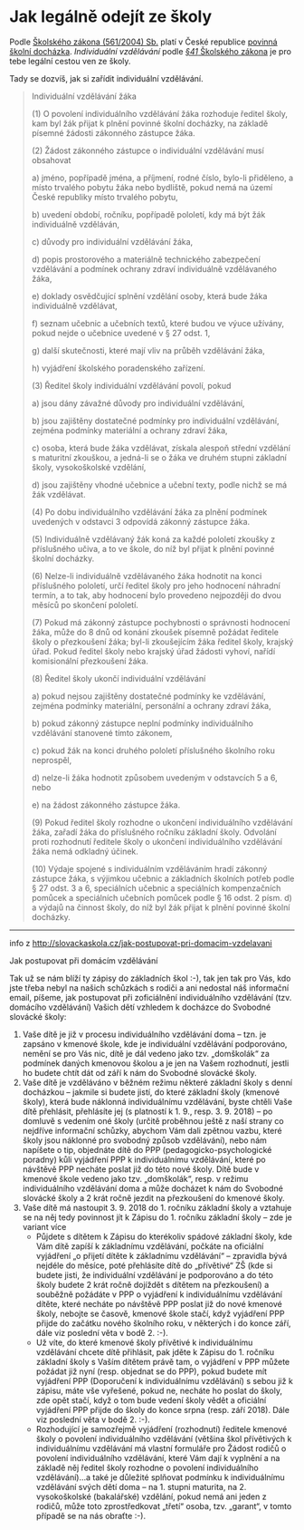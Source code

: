 # Jak legálně odejít ze školy

Podle [Školského zákona (561/2004) Sb.](https://www.zakonyprolidi.cz/cs/2004-561) platí v České republice [povinná školní docházka](https://www.zakonyprolidi.cz/cs/2004-561#p36).
_Individuální vzdělávání_ podle [_§41_ Školského zákona](https://www.zakonyprolidi.cz/cs/2004-561#p41) je pro tebe legální cestou ven ze školy.

Tady se dozvíš, jak si zařídit individuální vzdělávání.

> Individuální vzdělávání žáka
>
> (1) O povolení individuálního vzdělávání žáka rozhoduje ředitel školy, kam byl žák přijat k plnění povinné školní docházky, na základě písemné žádosti zákonného zástupce žáka.
>
> (2) Žádost zákonného zástupce o individuální vzdělávání musí obsahovat
>
> a) jméno, popřípadě jména, a příjmení, rodné číslo, bylo-li přiděleno, a místo trvalého pobytu žáka nebo bydliště, pokud nemá na území České republiky místo trvalého pobytu,
>
> b) uvedení období, ročníku, popřípadě pololetí, kdy má být žák individuálně vzděláván,
>
> c) důvody pro individuální vzdělávání žáka,
>
> d) popis prostorového a materiálně technického zabezpečení vzdělávání a podmínek ochrany zdraví individuálně vzdělávaného žáka,
>
> e) doklady osvědčující splnění vzdělání osoby, která bude žáka individuálně vzdělávat,
>
> f) seznam učebnic a učebních textů, které budou ve výuce užívány, pokud nejde o učebnice uvedené v § 27 odst. 1,
>
> g) další skutečnosti, které mají vliv na průběh vzdělávání žáka,
>
> h) vyjádření školského poradenského zařízení.
>
> (3) Ředitel školy individuální vzdělávání povolí, pokud
>
> a) jsou dány závažné důvody pro individuální vzdělávání,
>
> b) jsou zajištěny dostatečné podmínky pro individuální vzdělávání, zejména podmínky materiální a ochrany zdraví žáka,
>
> c) osoba, která bude žáka vzdělávat, získala alespoň střední vzdělání s maturitní zkouškou, a jedná-li se o žáka ve druhém stupni základní školy, vysokoškolské vzdělání,
>
> d) jsou zajištěny vhodné učebnice a učební texty, podle nichž se má žák vzdělávat.
>
> (4) Po dobu individuálního vzdělávání žáka za plnění podmínek uvedených v odstavci 3 odpovídá zákonný zástupce žáka.
>
> (5) Individuálně vzdělávaný žák koná za každé pololetí zkoušky z příslušného učiva, a to ve škole, do níž byl přijat k plnění povinné školní docházky.
>
> (6) Nelze-li individuálně vzdělávaného žáka hodnotit na konci příslušného pololetí, určí ředitel školy pro jeho hodnocení náhradní termín, a to tak, aby hodnocení bylo provedeno nejpozději do dvou měsíců po skončení pololetí.
>
> (7) Pokud má zákonný zástupce pochybnosti o správnosti hodnocení žáka, může do 8 dnů od konání zkoušek písemně požádat ředitele školy o přezkoušení žáka; byl-li zkoušejícím žáka ředitel školy, krajský úřad. Pokud ředitel školy nebo krajský úřad žádosti vyhoví, nařídí komisionální přezkoušení žáka.
>
> (8) Ředitel školy ukončí individuální vzdělávání
>
> a) pokud nejsou zajištěny dostatečné podmínky ke vzdělávání, zejména podmínky materiální, personální a ochrany zdraví žáka,
>
> b) pokud zákonný zástupce neplní podmínky individuálního vzdělávání stanovené tímto zákonem,
>
> c) pokud žák na konci druhého pololetí příslušného školního roku neprospěl,
>
> d) nelze-li žáka hodnotit způsobem uvedeným v odstavcích 5 a 6, nebo
>
> e) na žádost zákonného zástupce žáka.
>
> (9) Pokud ředitel školy rozhodne o ukončení individuálního vzdělávání žáka, zařadí žáka do příslušného ročníku základní školy. Odvolání proti rozhodnutí ředitele školy o ukončení individuálního vzdělávání žáka nemá odkladný účinek.
>
> (10) Výdaje spojené s individuálním vzděláváním hradí zákonný zástupce žáka, s výjimkou učebnic a základních školních potřeb podle § 27 odst. 3 a 6, speciálních učebnic a speciálních kompenzačních pomůcek a speciálních učebních pomůcek podle § 16 odst. 2 písm. d) a výdajů na činnost školy, do níž byl žák přijat k plnění povinné školní docházky.

---

info z http://slovackaskola.cz/jak-postupovat-pri-domacim-vzdelavani

Jak postupovat při domácím vzdělávání

Tak už se nám blíží ty zápisy do základních škol :-), tak jen tak pro Vás, kdo jste třeba nebyl na našich schůzkách s rodiči a ani nedostal náš informační email, píšeme, jak postupovat při zoficiálnění individuálního vzdělávání (tzv. domácího vzdělávání) Vašich dětí vzhledem k docházce do Svobodné slovácké školy:

1. Vaše dítě je již v procesu individuálního vzdělávání doma – tzn. je zapsáno v kmenové škole, kde je individuální vzdělávání podporováno, nemění se pro Vás nic, dítě je dál vedeno jako tzv. „domškolák“ za podmínek daných kmenovou školou a je jen na Vašem rozhodnutí, jestli ho budete chtít dát od září k nám do Svobodné slovácké školy.
2. Vaše dítě je vzděláváno v běžném režimu některé základní školy s denní docházkou – jakmile si budete jistí, do které základní školy (kmenové školy), která bude náklonná individuálnímu vzdělávání, byste chtěli Vaše dítě přehlásit, přehlásíte jej (s platností k 1. 9., resp. 3. 9. 2018) – po domluvě s vedením oné školy (určitě proběhnou ještě z naší strany co nejdříve informační schůzky, abychom Vám dali zpětnou vazbu, které školy jsou náklonné pro svobodný způsob vzdělávání), nebo nám napíšete o tip, objednáte dítě do PPP (pedagogicko-psychologické poradny) kůli vyjádření PPP k individuálnímu vzdělávání, které po návštěvě PPP necháte poslat již do této nové školy. Dítě bude v kmenové škole vedeno jako tzv. „domškolák“, resp. v režimu individuálního vzdělávání doma a může docházet k nám do Svobodné slovácké školy a 2 krát ročně jezdit na přezkoušení do kmenové školy.
3. Vaše dítě má nastoupit 3. 9. 2018 do 1. ročníku základní školy a vztahuje se na něj tedy povinnost jít k Zápisu do 1. ročníku základní školy – zde je variant více
    - Půjdete s dítětem k Zápisu do kterékoliv spádové základní školy, kde Vám dítě zapíší k základnímu vzdělávání, počkáte na oficiální vyjádření „o přijetí dítěte k základnímu vzdělávání“ – zpravidla bývá nejdéle do měsíce, poté přehlásíte dítě do „přívětivé“ ZŠ (kde si budete jisti, že individuální vzdělávání je podporováno a do této školy budete 2 krát ročně dojíždět s dítětem na přezkoušení) a souběžně požádáte v PPP o vyjádření k individuálnímu vzdělávání dítěte, které necháte po návštěvě PPP poslat již do nové kmenové školy, nebojte se časově, kmenové škole stačí, když vyjádření PPP přijde do začátku nového školního roku, v některých i do konce září, dále viz poslední věta v bodě 2. :-).
    - Už víte, do které kmenové školy přívětivé k individuálnímu vzdělávání chcete dítě přihlásit, pak jděte k Zápisu do 1. ročníku základní školy s Vaším dítětem právě tam, o vyjádření v PPP můžete požádat již nyní (resp. objednat se do PPP), pokud budete mít vyjádření PPP (Doporučení k individuálnímu vzdělávání) s sebou již k zápisu, máte vše vyřešené, pokud ne, necháte ho poslat do školy, zde opět stačí, když o tom bude vedení školy vědět a oficiální vyjádření PPP přijde do školy do konce srpna (resp. září 2018). Dále viz poslední věta v bodě 2. :-).
    - Rozhodující je samozřejmě vyjádření (rozhodnutí) ředitele kmenové školy o povolení individuálního vzdělávání (většina škol přívětivých k individuálnímu vzdělávání má vlastní formuláře pro Žádost rodičů o povolení individuálního vzdělávání, které Vám dají k vyplnění a na základě něj ředitel školy rozhodne o povolení individuálního vzdělávání)…a také je důležité splňovat podmínku k individuálnímu vzdělávání svých dětí doma – na 1. stupni maturita, na 2. vysokoškolské (bakalářské) vzdělání, pokud nemá ani jeden z rodičů, může toto zprostředkovat „třetí“ osoba, tzv. „garant“, v tomto případě se na nás obraťte :-).
